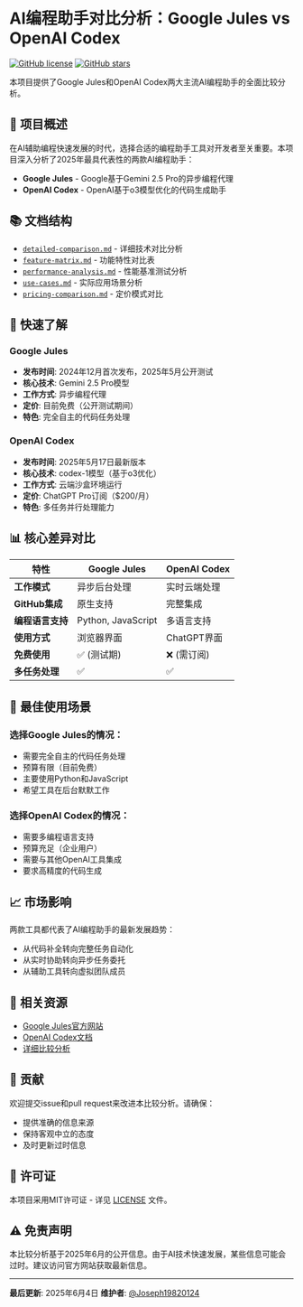 # AI编程助手对比分析：Google Jules vs OpenAI Codex

[![GitHub license](https://img.shields.io/github/license/Joseph19820124/AI-Coding-Assistants-Comparison)](https://github.com/Joseph19820124/AI-Coding-Assistants-Comparison/blob/main/LICENSE)
[![GitHub stars](https://img.shields.io/github/stars/Joseph19820124/AI-Coding-Assistants-Comparison)](https://github.com/Joseph19820124/AI-Coding-Assistants-Comparison/stargazers)

本项目提供了Google Jules和OpenAI Codex两大主流AI编程助手的全面比较分析。

## 🎯 项目概述

在AI辅助编程快速发展的时代，选择合适的编程助手工具对开发者至关重要。本项目深入分析了2025年最具代表性的两款AI编程助手：

- **Google Jules** - Google基于Gemini 2.5 Pro的异步编程代理
- **OpenAI Codex** - OpenAI基于o3模型优化的代码生成助手

## 📚 文档结构

- [`detailed-comparison.md`](./detailed-comparison.md) - 详细技术对比分析
- [`feature-matrix.md`](./feature-matrix.md) - 功能特性对比表
- [`performance-analysis.md`](./performance-analysis.md) - 性能基准测试分析
- [`use-cases.md`](./use-cases.md) - 实际应用场景分析
- [`pricing-comparison.md`](./pricing-comparison.md) - 定价模式对比

## 🚀 快速了解

### Google Jules
- **发布时间**: 2024年12月首次发布，2025年5月公开测试
- **核心技术**: Gemini 2.5 Pro模型
- **工作方式**: 异步编程代理
- **定价**: 目前免费（公开测试期间）
- **特色**: 完全自主的代码任务处理

### OpenAI Codex
- **发布时间**: 2025年5月17日最新版本
- **核心技术**: codex-1模型（基于o3优化）
- **工作方式**: 云端沙盒环境运行
- **定价**: ChatGPT Pro订阅（$200/月）
- **特色**: 多任务并行处理能力

## 📊 核心差异对比

| 特性 | Google Jules | OpenAI Codex |
|------|-------------|-------------|
| **工作模式** | 异步后台处理 | 实时云端处理 |
| **GitHub集成** | 原生支持 | 完整集成 |
| **编程语言支持** | Python, JavaScript | 多语言支持 |
| **使用方式** | 浏览器界面 | ChatGPT界面 |
| **免费使用** | ✅ (测试期) | ❌ (需订阅) |
| **多任务处理** | ✅ | ✅ |

## 🎯 最佳使用场景

### 选择Google Jules的情况：
- 需要完全自主的代码任务处理
- 预算有限（目前免费）
- 主要使用Python和JavaScript
- 希望工具在后台默默工作

### 选择OpenAI Codex的情况：
- 需要多编程语言支持
- 预算充足（企业用户）
- 需要与其他OpenAI工具集成
- 要求高精度的代码生成

## 📈 市场影响

两款工具都代表了AI编程助手的最新发展趋势：
- 从代码补全转向完整任务自动化
- 从实时协助转向异步任务委托
- 从辅助工具转向虚拟团队成员

## 🔗 相关资源

- [Google Jules官方网站](https://jules.google/)
- [OpenAI Codex文档](https://openai.com/)
- [详细比较分析](./detailed-comparison.md)

## 🤝 贡献

欢迎提交issue和pull request来改进本比较分析。请确保：
- 提供准确的信息来源
- 保持客观中立的态度
- 及时更新过时信息

## 📄 许可证

本项目采用MIT许可证 - 详见 [LICENSE](LICENSE) 文件。

## ⚠️ 免责声明

本比较分析基于2025年6月的公开信息。由于AI技术快速发展，某些信息可能会过时。建议访问官方网站获取最新信息。

---

**最后更新**: 2025年6月4日
**维护者**: [@Joseph19820124](https://github.com/Joseph19820124)
